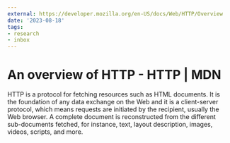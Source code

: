 ```yaml
---
external: https://developer.mozilla.org/en-US/docs/Web/HTTP/Overview
date: '2023-08-18'
tags:
- research
- inbox
---
```


# An overview of HTTP - HTTP | MDN

HTTP is a protocol for fetching resources such as HTML documents. It is the foundation of any data exchange on the Web and it is a client-server protocol, which means requests are initiated by the recipient, usually the Web browser. A complete document is reconstructed from the different sub-documents fetched, for instance, text, layout description, images, videos, scripts, and more.
